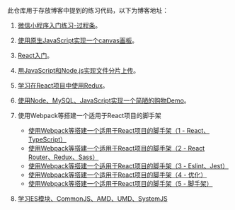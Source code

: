 此仓库用于存放博客中提到的练习代码，以下为博客地址：

1. [微信小程序入门练习-过程条](https://juejin.im/post/5d076a7de51d4556f76e809b)。
2. [使用原生JavaScript实现一个canvas画板](https://juejin.im/post/5d4c28ce5188250526558055)。
3. [React入门](https://juejin.im/post/5d9083d2e51d457825210a4b)。
4. [用JavaScript和Node.js实现文件分片上传](https://juejin.im/post/5db29beb5188256467245a7b)。
5. [学习在React项目中使用Redux](https://juejin.im/post/5dc82bfee51d4523815886c9)。
6. [使用Node、MySQL、JavaScript实现一个简陋的购物Demo](https://juejin.im/post/5e3446e76fb9a02ff44f6e91)。

7. 使用Webpack等搭建一个适用于React项目的脚手架

   + [使用Webpack等搭建一个适用于React项目的脚手架（1 - React、TypeScript）](https://juejin.im/post/5e8b3e626fb9a03c546c2e60)
   + [使用Webpack等搭建一个适用于React项目的脚手架（2 - React Router、Redux、Sass）](https://juejin.im/post/5e8b3f7ef265da47a927ec82)
   + [使用Webpack等搭建一个适用于React项目的脚手架（3 - Eslint、Jest）](https://juejin.im/post/5e8b4004f265da480a1aaaba)
   + [使用Webpack等搭建一个适用于React项目的脚手架（4 - 优化）](https://juejin.im/post/5e8b40766fb9a03c75753fcd)
   + [使用Webpack等搭建一个适用于React项目的脚手架（5 - 脚手架）](https://juejin.im/post/5e8b40dcf265da47e02a7613)

8. [学习ES模块、CommonJS、AMD、UMD、SystemJS](https://juejin.im/post/6870141103958589454)

   
